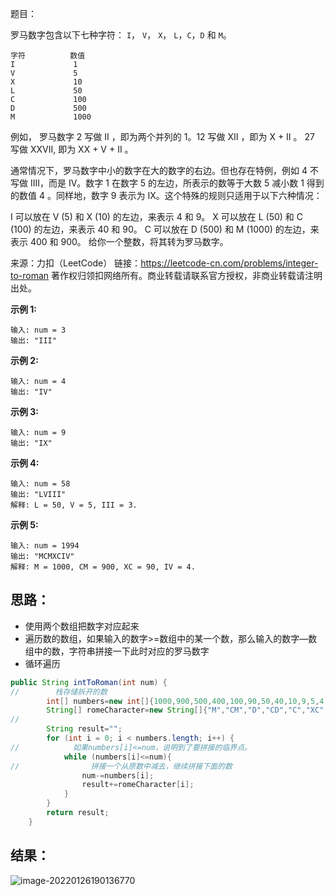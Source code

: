 题目：

罗马数字包含以下七种字符： `I`， `V`， `X`， `L`，`C`，`D` 和 `M`。

```
字符          数值
I             1
V             5
X             10
L             50
C             100
D             500
M             1000
```

例如， 罗马数字 2 写做 II ，即为两个并列的 1。12 写做 XII ，即为 X + II 。 27 写做  XXVII, 即为 XX + V + II 。

通常情况下，罗马数字中小的数字在大的数字的右边。但也存在特例，例如 4 不写做 IIII，而是 IV。数字 1 在数字 5 的左边，所表示的数等于大数 5 减小数 1 得到的数值 4 。同样地，数字 9 表示为 IX。这个特殊的规则只适用于以下六种情况：

I 可以放在 V (5) 和 X (10) 的左边，来表示 4 和 9。
X 可以放在 L (50) 和 C (100) 的左边，来表示 40 和 90。 
C 可以放在 D (500) 和 M (1000) 的左边，来表示 400 和 900。
给你一个整数，将其转为罗马数字。

来源：力扣（LeetCode）
链接：https://leetcode-cn.com/problems/integer-to-roman
著作权归领扣网络所有。商业转载请联系官方授权，非商业转载请注明出处。

<!--more-->

**示例 1:**

```
输入: num = 3
输出: "III"
```

**示例 2:**

```
输入: num = 4
输出: "IV"
```

**示例 3:**

```
输入: num = 9
输出: "IX"
```

**示例 4:**

```
输入: num = 58
输出: "LVIII"
解释: L = 50, V = 5, III = 3.
```

**示例 5:**

```
输入: num = 1994
输出: "MCMXCIV"
解释: M = 1000, CM = 900, XC = 90, IV = 4.
```

## 思路：

- 使用两个数组把数字对应起来
- 遍历数的数组，如果输入的数字>=数组中的某一个数，那么输入的数字—数组中的数，字符串拼接一下此时对应的罗马数字
- 循环遍历

```java
public String intToRoman(int num) {
//        栈存储拆开的数
        int[] numbers=new int[]{1000,900,500,400,100,90,50,40,10,9,5,4,1};
        String[] romeCharacter=new String[]{"M","CM","D","CD","C","XC","L","XL","X","IX","V","IV","I"};
//
        String result="";
        for (int i = 0; i < numbers.length; i++) {
//            如果numbers[i]<=num，说明到了要拼接的临界点。
            while (numbers[i]<=num){
//                拼接一个从原数中减去，继续拼接下面的数
                num-=numbers[i];
                result+=romeCharacter[i];
            }
        }
        return result;
    }
```

## 结果：

![image-20220126190136770](https://gitee.com/misteryliu/typora/raw/master/image/image-20220126190136770.png)